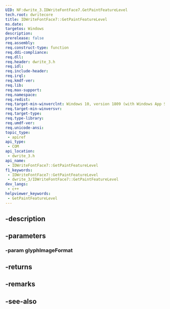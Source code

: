 ```yaml
---
UID: NF:dwrite_3.IDWriteFontFace7.GetPaintFeatureLevel
tech.root: dwritecore
title: IDWriteFontFace7::GetPaintFeatureLevel
ms.date: 
targetos: Windows
description: 
prerelease: false
req.assembly: 
req.construct-type: function
req.ddi-compliance: 
req.dll: 
req.header: dwrite_3.h
req.idl: 
req.include-header: 
req.irql: 
req.kmdf-ver: 
req.lib: 
req.max-support: 
req.namespace: 
req.redist: 
req.target-min-winverclnt: Windows 10, version 1809 (with Windows App SDK 1.2 or later)
req.target-min-winversvr: 
req.target-type: 
req.type-library: 
req.umdf-ver: 
req.unicode-ansi: 
topic_type:
 - apiref
api_type:
 - COM
api_location:
 - dwrite_3.h
api_name:
 - IDWriteFontFace7::GetPaintFeatureLevel
f1_keywords:
 - IDWriteFontFace7::GetPaintFeatureLevel
 - dwrite_3/IDWriteFontFace7::GetPaintFeatureLevel
dev_langs:
 - c++
helpviewer_keywords:
 - GetPaintFeatureLevel
---
```


## -description

## -parameters

### -param glyphImageFormat

## -returns

## -remarks

## -see-also

